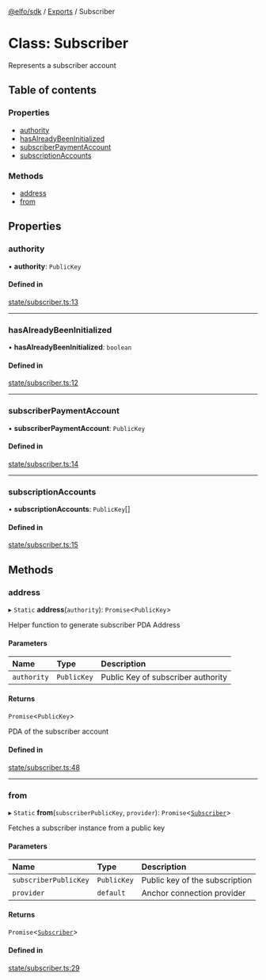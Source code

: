 [@elfo/sdk](../README.md) / [Exports](../modules.md) / Subscriber

# Class: Subscriber

Represents a subscriber account

## Table of contents

### Properties

- [authority](Subscriber.md#authority)
- [hasAlreadyBeenInitialized](Subscriber.md#hasalreadybeeninitialized)
- [subscriberPaymentAccount](Subscriber.md#subscriberpaymentaccount)
- [subscriptionAccounts](Subscriber.md#subscriptionaccounts)

### Methods

- [address](Subscriber.md#address)
- [from](Subscriber.md#from)

## Properties

### authority

• **authority**: `PublicKey`

#### Defined in

[state/subscriber.ts:13](https://github.com/subrina-protocol/subrina-sdk/blob/34b4542/src/state/subscriber.ts#L13)

___

### hasAlreadyBeenInitialized

• **hasAlreadyBeenInitialized**: `boolean`

#### Defined in

[state/subscriber.ts:12](https://github.com/subrina-protocol/subrina-sdk/blob/34b4542/src/state/subscriber.ts#L12)

___

### subscriberPaymentAccount

• **subscriberPaymentAccount**: `PublicKey`

#### Defined in

[state/subscriber.ts:14](https://github.com/subrina-protocol/subrina-sdk/blob/34b4542/src/state/subscriber.ts#L14)

___

### subscriptionAccounts

• **subscriptionAccounts**: `PublicKey`[]

#### Defined in

[state/subscriber.ts:15](https://github.com/subrina-protocol/subrina-sdk/blob/34b4542/src/state/subscriber.ts#L15)

## Methods

### address

▸ `Static` **address**(`authority`): `Promise`<`PublicKey`\>

Helper function to generate subscriber PDA Address

#### Parameters

| Name | Type | Description |
| :------ | :------ | :------ |
| `authority` | `PublicKey` | Public Key of subscriber authority |

#### Returns

`Promise`<`PublicKey`\>

PDA of the subscriber account

#### Defined in

[state/subscriber.ts:48](https://github.com/subrina-protocol/subrina-sdk/blob/34b4542/src/state/subscriber.ts#L48)

___

### from

▸ `Static` **from**(`subscriberPublicKey`, `provider`): `Promise`<[`Subscriber`](Subscriber.md)\>

Fetches a subscriber instance from a public key

#### Parameters

| Name | Type | Description |
| :------ | :------ | :------ |
| `subscriberPublicKey` | `PublicKey` | Public key of the subscription |
| `provider` | `default` | Anchor connection provider |

#### Returns

`Promise`<[`Subscriber`](Subscriber.md)\>

#### Defined in

[state/subscriber.ts:29](https://github.com/subrina-protocol/subrina-sdk/blob/34b4542/src/state/subscriber.ts#L29)
